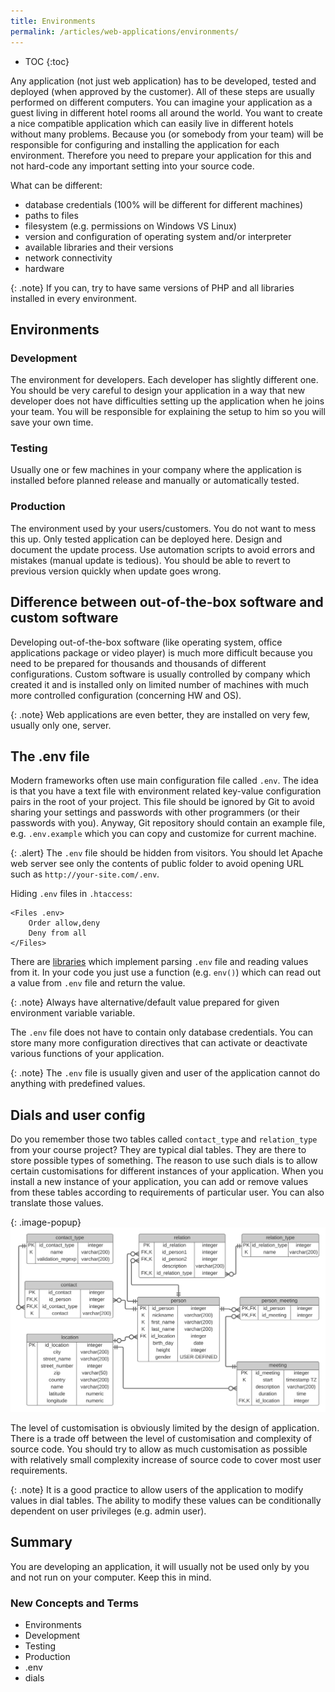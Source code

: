 ```yaml
---
title: Environments
permalink: /articles/web-applications/environments/
---
```


* TOC
{:toc}

Any application (not just web application) has to be developed, tested and deployed (when approved by the customer).
All of these steps are usually performed on different computers. You can imagine your application as a guest living
in different hotel rooms all around the world. You want to create a nice compatible application which can easily
live in different hotels without many problems. Because you (or somebody from your team) will be responsible for
configuring and installing the application for each environment. Therefore you need to prepare your application
for this and not hard-code any important setting into your source code.

What can be different:
- database credentials (100% will be different for different machines)
- paths to files
- filesystem (e.g. permissions on Windows VS Linux)
- version and configuration of operating system and/or interpreter
- available libraries and their versions
- network connectivity
- hardware

{: .note}
If you can, try to have same versions of PHP and all libraries installed in every environment.

## Environments

### Development
The environment for developers. Each developer has slightly different one. You should be very careful to design
your application in a way that new developer does not have difficulties setting up the application when he joins
your team. You will be responsible for explaining the setup to him so you will save your own time.

### Testing
Usually one or few machines in your company where the application is installed before planned release and manually
or automatically tested.

### Production
The environment used by your users/customers. You do not want to mess this up. Only tested application can be deployed
here. Design and document the update process. Use automation scripts to avoid errors and mistakes (manual update is
tedious). You should be able to revert to previous version quickly when update goes wrong.

## Difference between out-of-the-box software and custom software
Developing out-of-the-box software (like operating system, office applications package or video player) is much more
difficult because you need to be prepared for thousands and thousands of different configurations. Custom software is
usually controlled by company which created it and is installed only on limited number of machines with much more
controlled configuration (concerning HW and OS).

{: .note}
Web applications are even better, they are installed on very few, usually only one, server.

## The .env file
Modern frameworks often use main configuration file called `.env`. The idea is that you have a text file with
environment related key-value configuration pairs in the root of your project. This file should be ignored by Git to
avoid sharing your settings and passwords with other programmers (or their passwords with you). Anyway, Git repository
should contain an example file, e.g. `.env.example` which you can copy and customize for current machine.

{: .alert}
The `.env` file should be hidden from visitors. You should let Apache web server see only the contents of public folder
to avoid opening URL such as `http://your-site.com/.env`.

Hiding `.env` files in `.htaccess`:

```
<Files .env>
    Order allow,deny
    Deny from all
</Files>
```

There are [libraries](https://github.com/vlucas/phpdotenv) which implement parsing `.env` file and reading values
from it. In your code you just use a function (e.g. `env()`) which can read out a value from `.env` file and return
the value.

{: .note}
Always have alternative/default value prepared for given environment variable variable.

The `.env` file does not have to contain only database credentials. You can store many more configuration directives
that can activate or deactivate various functions of your application.

{: .note}
The `.env` file is usually given and user of the application cannot do anything with predefined values.

## Dials and user config
Do you remember those two tables called `contact_type` and `relation_type` from your course project? They are typical
dial tables. They are there to store possible types of something. The reason to use such dials is to allow certain
customisations for different instances of your application. When you install a new instance of your application,
you can add or remove values from these tables according to requirements of particular user. You can also translate
those values.

{: .image-popup}
![Database Schema](/common/schema.svg)

The level of customisation is obviously limited by the design of application. There is a trade off between the level
of customisation and complexity of source code. You should try to allow as much customisation as possible with
relatively small complexity increase of source code to cover most user requirements.

{: .note}
It is a good practice to allow users of the application to modify values in dial tables. The ability to modify
these values can be conditionally dependent on user privileges (e.g. admin user).

## Summary
You are developing an application, it will usually not be used only by you and not run on your computer. Keep this in
mind.

### New Concepts and Terms
- Environments
- Development
- Testing
- Production
- .env
- dials

